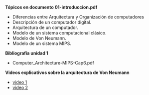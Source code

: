 **Tópicos en documento 01-introduccion.pdf**

* Diferencias entre Arquitectura y Organización de computadores
* Descripción de un computador digital.
* Arquitectura de un computador.
* Modelo de un sistema computacional clásico.
* Modelo de Von Neumann.
* Modelo de un sistema MIPS.

**Bibliografía unidad 1**

* Computer_Architecture-MIPS-Cap6.pdf

**Videos explicativos sobre la arquitectura de Von Neumann**

* [video 1](https://youtu.be/O2O4hneA-tk?si=IaL8TRQ6PLWtQD8a)
* [video 2](https://youtu.be/6u4tnyymPUM?si=3a4rr5by2k1Dlcrk)
